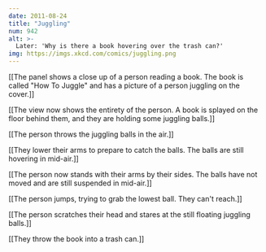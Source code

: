 ```yaml
---
date: 2011-08-24
title: "Juggling"
num: 942
alt: >-
  Later: 'Why is there a book hovering over the trash can?'
img: https://imgs.xkcd.com/comics/juggling.png
---
```

[[The panel shows a close up of a person reading a book. The book is called "How To Juggle" and has a picture of a person juggling on the cover.]]

[[The view now shows the entirety of the person. A book is splayed on the floor behind them, and they are holding some juggling balls.]]

[[The person throws the juggling balls in the air.]]

[[They lower their arms to prepare to catch the balls. The balls are still hovering in mid-air.]]

[[The person now stands with their arms by their sides. The balls have not moved and are still suspended in mid-air.]]

[[The person jumps, trying to grab the lowest ball. They can't reach.]]

[[The person scratches their head and stares at the still floating juggling balls.]]

[[They throw the book into a trash can.]]

